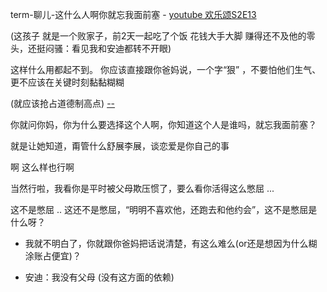 
term-聊儿-这什么人啊你就忘我面前塞 - [youtube 欢乐颂S2E13](https://youtu.be/k3_QFRMCV4c?t=8m10s)

(这孩子 就是一个败家子，前2天一起吃了个饭 花钱大手大脚 赚得还不及他的零头，还挺闷骚：看见我和安迪都转不开眼)

这样什么用都起不到。
你应该直接跟你爸妈说，一个字“狠” ，不要怕他们生气、更不应该在关键时刻黏黏糊糊

(就应该抢占道德制高点) [--](https://youtu.be/k3_QFRMCV4c?t=10m6s)

你就问你妈，你为什么要选择这个人啊，你知道这个人是谁吗，就忘我面前塞？

就是让她知道，甭管什么舒展李展，谈恋爱是你自己的事

啊 这么样也行啊

当然行啦，我看你是平时被父母欺压惯了，要么看你活得这么憋屈 ...

这不是憋屈 .. 这还不是憋屈，“明明不喜欢他，还跑去和他约会”，这不是憋屈是什么呀？



- 我就不明白了，你就跟你爸妈把话说清楚，有这么难么(or还是想因为什么糊涂账占便宜)？

- 安迪：我没有父母 (没有这方面的依赖)

